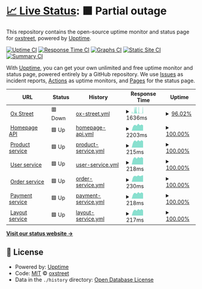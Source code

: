 # [📈 Live Status](https:///upptime): <!--live status--> **🟧 Partial outage**

This repository contains the open-source uptime monitor and status page for [oxstreet](www.oxstreet.com), powered by [Upptime](https://github.com/upptime/upptime).

[![Uptime CI](https://github.com/oxstreet/upptime/workflows/Uptime%20CI/badge.svg)](https://github.com/oxstreet/upptime/actions?query=workflow%3A%22Uptime+CI%22)
[![Response Time CI](https://github.com/oxstreet/upptime/workflows/Response%20Time%20CI/badge.svg)](https://github.com/oxstreet/upptime/actions?query=workflow%3A%22Response+Time+CI%22)
[![Graphs CI](https://github.com/oxstreet/upptime/workflows/Graphs%20CI/badge.svg)](https://github.com/oxstreet/upptime/actions?query=workflow%3A%22Graphs+CI%22)
[![Static Site CI](https://github.com/oxstreet/upptime/workflows/Static%20Site%20CI/badge.svg)](https://github.com/oxstreet/upptime/actions?query=workflow%3A%22Static+Site+CI%22)
[![Summary CI](https://github.com/oxstreet/upptime/workflows/Summary%20CI/badge.svg)](https://github.com/oxstreet/upptime/actions?query=workflow%3A%22Summary+CI%22)

With [Upptime](https://upptime.js.org), you can get your own unlimited and free uptime monitor and status page, powered entirely by a GitHub repository. We use [Issues](https://github.com/oxstreet/upptime/issues) as incident reports, [Actions](https://github.com/oxstreet/upptime/actions) as uptime monitors, and [Pages](https:///upptime) for the status page.

<!--start: status pages-->
<!-- This summary is generated by Upptime (https://github.com/upptime/upptime) -->
<!-- Do not edit this manually, your changes will be overwritten -->
<!-- prettier-ignore -->
| URL | Status | History | Response Time | Uptime |
| --- | ------ | ------- | ------------- | ------ |
| <img alt="" src="https://icons.duckduckgo.com/ip3/oxstreet.com.ico" height="13"> [Ox Street](https://oxstreet.com) | 🟥 Down | [ox-street.yml](https://github.com/oxstreet/oxstreet-status-page/commits/HEAD/history/ox-street.yml) | <details><summary><img alt="Response time graph" src="./graphs/ox-street/response-time-week.png" height="20"> 1636ms</summary><br><a href="https://oxstreet.github.io/oxstreet-status-page/history/ox-street"><img alt="Response time 687" src="https://img.shields.io/endpoint?url=https%3A%2F%2Fraw.githubusercontent.com%2Foxstreet%2Foxstreet-status-page%2FHEAD%2Fapi%2Fox-street%2Fresponse-time.json"></a><br><a href="https://oxstreet.github.io/oxstreet-status-page/history/ox-street"><img alt="24-hour response time 1896" src="https://img.shields.io/endpoint?url=https%3A%2F%2Fraw.githubusercontent.com%2Foxstreet%2Foxstreet-status-page%2FHEAD%2Fapi%2Fox-street%2Fresponse-time-day.json"></a><br><a href="https://oxstreet.github.io/oxstreet-status-page/history/ox-street"><img alt="7-day response time 1636" src="https://img.shields.io/endpoint?url=https%3A%2F%2Fraw.githubusercontent.com%2Foxstreet%2Foxstreet-status-page%2FHEAD%2Fapi%2Fox-street%2Fresponse-time-week.json"></a><br><a href="https://oxstreet.github.io/oxstreet-status-page/history/ox-street"><img alt="30-day response time 1076" src="https://img.shields.io/endpoint?url=https%3A%2F%2Fraw.githubusercontent.com%2Foxstreet%2Foxstreet-status-page%2FHEAD%2Fapi%2Fox-street%2Fresponse-time-month.json"></a><br><a href="https://oxstreet.github.io/oxstreet-status-page/history/ox-street"><img alt="1-year response time 687" src="https://img.shields.io/endpoint?url=https%3A%2F%2Fraw.githubusercontent.com%2Foxstreet%2Foxstreet-status-page%2FHEAD%2Fapi%2Fox-street%2Fresponse-time-year.json"></a></details> | <details><summary><a href="https://oxstreet.github.io/oxstreet-status-page/history/ox-street">96.02%</a></summary><a href="https://oxstreet.github.io/oxstreet-status-page/history/ox-street"><img alt="All-time uptime 99.85%" src="https://img.shields.io/endpoint?url=https%3A%2F%2Fraw.githubusercontent.com%2Foxstreet%2Foxstreet-status-page%2FHEAD%2Fapi%2Fox-street%2Fuptime.json"></a><br><a href="https://oxstreet.github.io/oxstreet-status-page/history/ox-street"><img alt="24-hour uptime 72.15%" src="https://img.shields.io/endpoint?url=https%3A%2F%2Fraw.githubusercontent.com%2Foxstreet%2Foxstreet-status-page%2FHEAD%2Fapi%2Fox-street%2Fuptime-day.json"></a><br><a href="https://oxstreet.github.io/oxstreet-status-page/history/ox-street"><img alt="7-day uptime 96.02%" src="https://img.shields.io/endpoint?url=https%3A%2F%2Fraw.githubusercontent.com%2Foxstreet%2Foxstreet-status-page%2FHEAD%2Fapi%2Fox-street%2Fuptime-week.json"></a><br><a href="https://oxstreet.github.io/oxstreet-status-page/history/ox-street"><img alt="30-day uptime 99.08%" src="https://img.shields.io/endpoint?url=https%3A%2F%2Fraw.githubusercontent.com%2Foxstreet%2Foxstreet-status-page%2FHEAD%2Fapi%2Fox-street%2Fuptime-month.json"></a><br><a href="https://oxstreet.github.io/oxstreet-status-page/history/ox-street"><img alt="1-year uptime 99.85%" src="https://img.shields.io/endpoint?url=https%3A%2F%2Fraw.githubusercontent.com%2Foxstreet%2Foxstreet-status-page%2FHEAD%2Fapi%2Fox-street%2Fuptime-year.json"></a></details>
| <img alt="" src="https://icons.duckduckgo.com/ip3/api.oxstreet.com.ico" height="13"> [Homepage API](https://api.oxstreet.com/layouts/v1/public/homepage) | 🟩 Up | [homepage-api.yml](https://github.com/oxstreet/oxstreet-status-page/commits/HEAD/history/homepage-api.yml) | <details><summary><img alt="Response time graph" src="./graphs/homepage-api/response-time-week.png" height="20"> 2203ms</summary><br><a href="https://oxstreet.github.io/oxstreet-status-page/history/homepage-api"><img alt="Response time 2242" src="https://img.shields.io/endpoint?url=https%3A%2F%2Fraw.githubusercontent.com%2Foxstreet%2Foxstreet-status-page%2FHEAD%2Fapi%2Fhomepage-api%2Fresponse-time.json"></a><br><a href="https://oxstreet.github.io/oxstreet-status-page/history/homepage-api"><img alt="24-hour response time 2132" src="https://img.shields.io/endpoint?url=https%3A%2F%2Fraw.githubusercontent.com%2Foxstreet%2Foxstreet-status-page%2FHEAD%2Fapi%2Fhomepage-api%2Fresponse-time-day.json"></a><br><a href="https://oxstreet.github.io/oxstreet-status-page/history/homepage-api"><img alt="7-day response time 2203" src="https://img.shields.io/endpoint?url=https%3A%2F%2Fraw.githubusercontent.com%2Foxstreet%2Foxstreet-status-page%2FHEAD%2Fapi%2Fhomepage-api%2Fresponse-time-week.json"></a><br><a href="https://oxstreet.github.io/oxstreet-status-page/history/homepage-api"><img alt="30-day response time 2230" src="https://img.shields.io/endpoint?url=https%3A%2F%2Fraw.githubusercontent.com%2Foxstreet%2Foxstreet-status-page%2FHEAD%2Fapi%2Fhomepage-api%2Fresponse-time-month.json"></a><br><a href="https://oxstreet.github.io/oxstreet-status-page/history/homepage-api"><img alt="1-year response time 2242" src="https://img.shields.io/endpoint?url=https%3A%2F%2Fraw.githubusercontent.com%2Foxstreet%2Foxstreet-status-page%2FHEAD%2Fapi%2Fhomepage-api%2Fresponse-time-year.json"></a></details> | <details><summary><a href="https://oxstreet.github.io/oxstreet-status-page/history/homepage-api">100.00%</a></summary><a href="https://oxstreet.github.io/oxstreet-status-page/history/homepage-api"><img alt="All-time uptime 99.95%" src="https://img.shields.io/endpoint?url=https%3A%2F%2Fraw.githubusercontent.com%2Foxstreet%2Foxstreet-status-page%2FHEAD%2Fapi%2Fhomepage-api%2Fuptime.json"></a><br><a href="https://oxstreet.github.io/oxstreet-status-page/history/homepage-api"><img alt="24-hour uptime 100.00%" src="https://img.shields.io/endpoint?url=https%3A%2F%2Fraw.githubusercontent.com%2Foxstreet%2Foxstreet-status-page%2FHEAD%2Fapi%2Fhomepage-api%2Fuptime-day.json"></a><br><a href="https://oxstreet.github.io/oxstreet-status-page/history/homepage-api"><img alt="7-day uptime 100.00%" src="https://img.shields.io/endpoint?url=https%3A%2F%2Fraw.githubusercontent.com%2Foxstreet%2Foxstreet-status-page%2FHEAD%2Fapi%2Fhomepage-api%2Fuptime-week.json"></a><br><a href="https://oxstreet.github.io/oxstreet-status-page/history/homepage-api"><img alt="30-day uptime 99.69%" src="https://img.shields.io/endpoint?url=https%3A%2F%2Fraw.githubusercontent.com%2Foxstreet%2Foxstreet-status-page%2FHEAD%2Fapi%2Fhomepage-api%2Fuptime-month.json"></a><br><a href="https://oxstreet.github.io/oxstreet-status-page/history/homepage-api"><img alt="1-year uptime 99.95%" src="https://img.shields.io/endpoint?url=https%3A%2F%2Fraw.githubusercontent.com%2Foxstreet%2Foxstreet-status-page%2FHEAD%2Fapi%2Fhomepage-api%2Fuptime-year.json"></a></details>
| <img alt="" src="https://icons.duckduckgo.com/ip3/api.oxstreet.com.ico" height="13"> [Product service](https://api.oxstreet.com/products/v1/healthcheck) | 🟩 Up | [product-service.yml](https://github.com/oxstreet/oxstreet-status-page/commits/HEAD/history/product-service.yml) | <details><summary><img alt="Response time graph" src="./graphs/product-service/response-time-week.png" height="20"> 215ms</summary><br><a href="https://oxstreet.github.io/oxstreet-status-page/history/product-service"><img alt="Response time 219" src="https://img.shields.io/endpoint?url=https%3A%2F%2Fraw.githubusercontent.com%2Foxstreet%2Foxstreet-status-page%2FHEAD%2Fapi%2Fproduct-service%2Fresponse-time.json"></a><br><a href="https://oxstreet.github.io/oxstreet-status-page/history/product-service"><img alt="24-hour response time 208" src="https://img.shields.io/endpoint?url=https%3A%2F%2Fraw.githubusercontent.com%2Foxstreet%2Foxstreet-status-page%2FHEAD%2Fapi%2Fproduct-service%2Fresponse-time-day.json"></a><br><a href="https://oxstreet.github.io/oxstreet-status-page/history/product-service"><img alt="7-day response time 215" src="https://img.shields.io/endpoint?url=https%3A%2F%2Fraw.githubusercontent.com%2Foxstreet%2Foxstreet-status-page%2FHEAD%2Fapi%2Fproduct-service%2Fresponse-time-week.json"></a><br><a href="https://oxstreet.github.io/oxstreet-status-page/history/product-service"><img alt="30-day response time 212" src="https://img.shields.io/endpoint?url=https%3A%2F%2Fraw.githubusercontent.com%2Foxstreet%2Foxstreet-status-page%2FHEAD%2Fapi%2Fproduct-service%2Fresponse-time-month.json"></a><br><a href="https://oxstreet.github.io/oxstreet-status-page/history/product-service"><img alt="1-year response time 219" src="https://img.shields.io/endpoint?url=https%3A%2F%2Fraw.githubusercontent.com%2Foxstreet%2Foxstreet-status-page%2FHEAD%2Fapi%2Fproduct-service%2Fresponse-time-year.json"></a></details> | <details><summary><a href="https://oxstreet.github.io/oxstreet-status-page/history/product-service">100.00%</a></summary><a href="https://oxstreet.github.io/oxstreet-status-page/history/product-service"><img alt="All-time uptime 99.97%" src="https://img.shields.io/endpoint?url=https%3A%2F%2Fraw.githubusercontent.com%2Foxstreet%2Foxstreet-status-page%2FHEAD%2Fapi%2Fproduct-service%2Fuptime.json"></a><br><a href="https://oxstreet.github.io/oxstreet-status-page/history/product-service"><img alt="24-hour uptime 100.00%" src="https://img.shields.io/endpoint?url=https%3A%2F%2Fraw.githubusercontent.com%2Foxstreet%2Foxstreet-status-page%2FHEAD%2Fapi%2Fproduct-service%2Fuptime-day.json"></a><br><a href="https://oxstreet.github.io/oxstreet-status-page/history/product-service"><img alt="7-day uptime 100.00%" src="https://img.shields.io/endpoint?url=https%3A%2F%2Fraw.githubusercontent.com%2Foxstreet%2Foxstreet-status-page%2FHEAD%2Fapi%2Fproduct-service%2Fuptime-week.json"></a><br><a href="https://oxstreet.github.io/oxstreet-status-page/history/product-service"><img alt="30-day uptime 99.80%" src="https://img.shields.io/endpoint?url=https%3A%2F%2Fraw.githubusercontent.com%2Foxstreet%2Foxstreet-status-page%2FHEAD%2Fapi%2Fproduct-service%2Fuptime-month.json"></a><br><a href="https://oxstreet.github.io/oxstreet-status-page/history/product-service"><img alt="1-year uptime 99.97%" src="https://img.shields.io/endpoint?url=https%3A%2F%2Fraw.githubusercontent.com%2Foxstreet%2Foxstreet-status-page%2FHEAD%2Fapi%2Fproduct-service%2Fuptime-year.json"></a></details>
| <img alt="" src="https://icons.duckduckgo.com/ip3/api.oxstreet.com.ico" height="13"> [User service](https://api.oxstreet.com/users/v1/healthcheck) | 🟩 Up | [user-service.yml](https://github.com/oxstreet/oxstreet-status-page/commits/HEAD/history/user-service.yml) | <details><summary><img alt="Response time graph" src="./graphs/user-service/response-time-week.png" height="20"> 218ms</summary><br><a href="https://oxstreet.github.io/oxstreet-status-page/history/user-service"><img alt="Response time 217" src="https://img.shields.io/endpoint?url=https%3A%2F%2Fraw.githubusercontent.com%2Foxstreet%2Foxstreet-status-page%2FHEAD%2Fapi%2Fuser-service%2Fresponse-time.json"></a><br><a href="https://oxstreet.github.io/oxstreet-status-page/history/user-service"><img alt="24-hour response time 208" src="https://img.shields.io/endpoint?url=https%3A%2F%2Fraw.githubusercontent.com%2Foxstreet%2Foxstreet-status-page%2FHEAD%2Fapi%2Fuser-service%2Fresponse-time-day.json"></a><br><a href="https://oxstreet.github.io/oxstreet-status-page/history/user-service"><img alt="7-day response time 218" src="https://img.shields.io/endpoint?url=https%3A%2F%2Fraw.githubusercontent.com%2Foxstreet%2Foxstreet-status-page%2FHEAD%2Fapi%2Fuser-service%2Fresponse-time-week.json"></a><br><a href="https://oxstreet.github.io/oxstreet-status-page/history/user-service"><img alt="30-day response time 223" src="https://img.shields.io/endpoint?url=https%3A%2F%2Fraw.githubusercontent.com%2Foxstreet%2Foxstreet-status-page%2FHEAD%2Fapi%2Fuser-service%2Fresponse-time-month.json"></a><br><a href="https://oxstreet.github.io/oxstreet-status-page/history/user-service"><img alt="1-year response time 217" src="https://img.shields.io/endpoint?url=https%3A%2F%2Fraw.githubusercontent.com%2Foxstreet%2Foxstreet-status-page%2FHEAD%2Fapi%2Fuser-service%2Fresponse-time-year.json"></a></details> | <details><summary><a href="https://oxstreet.github.io/oxstreet-status-page/history/user-service">100.00%</a></summary><a href="https://oxstreet.github.io/oxstreet-status-page/history/user-service"><img alt="All-time uptime 100.00%" src="https://img.shields.io/endpoint?url=https%3A%2F%2Fraw.githubusercontent.com%2Foxstreet%2Foxstreet-status-page%2FHEAD%2Fapi%2Fuser-service%2Fuptime.json"></a><br><a href="https://oxstreet.github.io/oxstreet-status-page/history/user-service"><img alt="24-hour uptime 100.00%" src="https://img.shields.io/endpoint?url=https%3A%2F%2Fraw.githubusercontent.com%2Foxstreet%2Foxstreet-status-page%2FHEAD%2Fapi%2Fuser-service%2Fuptime-day.json"></a><br><a href="https://oxstreet.github.io/oxstreet-status-page/history/user-service"><img alt="7-day uptime 100.00%" src="https://img.shields.io/endpoint?url=https%3A%2F%2Fraw.githubusercontent.com%2Foxstreet%2Foxstreet-status-page%2FHEAD%2Fapi%2Fuser-service%2Fuptime-week.json"></a><br><a href="https://oxstreet.github.io/oxstreet-status-page/history/user-service"><img alt="30-day uptime 100.00%" src="https://img.shields.io/endpoint?url=https%3A%2F%2Fraw.githubusercontent.com%2Foxstreet%2Foxstreet-status-page%2FHEAD%2Fapi%2Fuser-service%2Fuptime-month.json"></a><br><a href="https://oxstreet.github.io/oxstreet-status-page/history/user-service"><img alt="1-year uptime 100.00%" src="https://img.shields.io/endpoint?url=https%3A%2F%2Fraw.githubusercontent.com%2Foxstreet%2Foxstreet-status-page%2FHEAD%2Fapi%2Fuser-service%2Fuptime-year.json"></a></details>
| <img alt="" src="https://icons.duckduckgo.com/ip3/api.oxstreet.com.ico" height="13"> [Order service](https://api.oxstreet.com/orders/v1/healthcheck) | 🟩 Up | [order-service.yml](https://github.com/oxstreet/oxstreet-status-page/commits/HEAD/history/order-service.yml) | <details><summary><img alt="Response time graph" src="./graphs/order-service/response-time-week.png" height="20"> 230ms</summary><br><a href="https://oxstreet.github.io/oxstreet-status-page/history/order-service"><img alt="Response time 318" src="https://img.shields.io/endpoint?url=https%3A%2F%2Fraw.githubusercontent.com%2Foxstreet%2Foxstreet-status-page%2FHEAD%2Fapi%2Forder-service%2Fresponse-time.json"></a><br><a href="https://oxstreet.github.io/oxstreet-status-page/history/order-service"><img alt="24-hour response time 257" src="https://img.shields.io/endpoint?url=https%3A%2F%2Fraw.githubusercontent.com%2Foxstreet%2Foxstreet-status-page%2FHEAD%2Fapi%2Forder-service%2Fresponse-time-day.json"></a><br><a href="https://oxstreet.github.io/oxstreet-status-page/history/order-service"><img alt="7-day response time 230" src="https://img.shields.io/endpoint?url=https%3A%2F%2Fraw.githubusercontent.com%2Foxstreet%2Foxstreet-status-page%2FHEAD%2Fapi%2Forder-service%2Fresponse-time-week.json"></a><br><a href="https://oxstreet.github.io/oxstreet-status-page/history/order-service"><img alt="30-day response time 219" src="https://img.shields.io/endpoint?url=https%3A%2F%2Fraw.githubusercontent.com%2Foxstreet%2Foxstreet-status-page%2FHEAD%2Fapi%2Forder-service%2Fresponse-time-month.json"></a><br><a href="https://oxstreet.github.io/oxstreet-status-page/history/order-service"><img alt="1-year response time 318" src="https://img.shields.io/endpoint?url=https%3A%2F%2Fraw.githubusercontent.com%2Foxstreet%2Foxstreet-status-page%2FHEAD%2Fapi%2Forder-service%2Fresponse-time-year.json"></a></details> | <details><summary><a href="https://oxstreet.github.io/oxstreet-status-page/history/order-service">100.00%</a></summary><a href="https://oxstreet.github.io/oxstreet-status-page/history/order-service"><img alt="All-time uptime 100.00%" src="https://img.shields.io/endpoint?url=https%3A%2F%2Fraw.githubusercontent.com%2Foxstreet%2Foxstreet-status-page%2FHEAD%2Fapi%2Forder-service%2Fuptime.json"></a><br><a href="https://oxstreet.github.io/oxstreet-status-page/history/order-service"><img alt="24-hour uptime 100.00%" src="https://img.shields.io/endpoint?url=https%3A%2F%2Fraw.githubusercontent.com%2Foxstreet%2Foxstreet-status-page%2FHEAD%2Fapi%2Forder-service%2Fuptime-day.json"></a><br><a href="https://oxstreet.github.io/oxstreet-status-page/history/order-service"><img alt="7-day uptime 100.00%" src="https://img.shields.io/endpoint?url=https%3A%2F%2Fraw.githubusercontent.com%2Foxstreet%2Foxstreet-status-page%2FHEAD%2Fapi%2Forder-service%2Fuptime-week.json"></a><br><a href="https://oxstreet.github.io/oxstreet-status-page/history/order-service"><img alt="30-day uptime 100.00%" src="https://img.shields.io/endpoint?url=https%3A%2F%2Fraw.githubusercontent.com%2Foxstreet%2Foxstreet-status-page%2FHEAD%2Fapi%2Forder-service%2Fuptime-month.json"></a><br><a href="https://oxstreet.github.io/oxstreet-status-page/history/order-service"><img alt="1-year uptime 100.00%" src="https://img.shields.io/endpoint?url=https%3A%2F%2Fraw.githubusercontent.com%2Foxstreet%2Foxstreet-status-page%2FHEAD%2Fapi%2Forder-service%2Fuptime-year.json"></a></details>
| <img alt="" src="https://icons.duckduckgo.com/ip3/api.oxstreet.com.ico" height="13"> [Payment service](https://api.oxstreet.com/payments/v1/healthcheck) | 🟩 Up | [payment-service.yml](https://github.com/oxstreet/oxstreet-status-page/commits/HEAD/history/payment-service.yml) | <details><summary><img alt="Response time graph" src="./graphs/payment-service/response-time-week.png" height="20"> 218ms</summary><br><a href="https://oxstreet.github.io/oxstreet-status-page/history/payment-service"><img alt="Response time 217" src="https://img.shields.io/endpoint?url=https%3A%2F%2Fraw.githubusercontent.com%2Foxstreet%2Foxstreet-status-page%2FHEAD%2Fapi%2Fpayment-service%2Fresponse-time.json"></a><br><a href="https://oxstreet.github.io/oxstreet-status-page/history/payment-service"><img alt="24-hour response time 212" src="https://img.shields.io/endpoint?url=https%3A%2F%2Fraw.githubusercontent.com%2Foxstreet%2Foxstreet-status-page%2FHEAD%2Fapi%2Fpayment-service%2Fresponse-time-day.json"></a><br><a href="https://oxstreet.github.io/oxstreet-status-page/history/payment-service"><img alt="7-day response time 218" src="https://img.shields.io/endpoint?url=https%3A%2F%2Fraw.githubusercontent.com%2Foxstreet%2Foxstreet-status-page%2FHEAD%2Fapi%2Fpayment-service%2Fresponse-time-week.json"></a><br><a href="https://oxstreet.github.io/oxstreet-status-page/history/payment-service"><img alt="30-day response time 215" src="https://img.shields.io/endpoint?url=https%3A%2F%2Fraw.githubusercontent.com%2Foxstreet%2Foxstreet-status-page%2FHEAD%2Fapi%2Fpayment-service%2Fresponse-time-month.json"></a><br><a href="https://oxstreet.github.io/oxstreet-status-page/history/payment-service"><img alt="1-year response time 217" src="https://img.shields.io/endpoint?url=https%3A%2F%2Fraw.githubusercontent.com%2Foxstreet%2Foxstreet-status-page%2FHEAD%2Fapi%2Fpayment-service%2Fresponse-time-year.json"></a></details> | <details><summary><a href="https://oxstreet.github.io/oxstreet-status-page/history/payment-service">100.00%</a></summary><a href="https://oxstreet.github.io/oxstreet-status-page/history/payment-service"><img alt="All-time uptime 100.00%" src="https://img.shields.io/endpoint?url=https%3A%2F%2Fraw.githubusercontent.com%2Foxstreet%2Foxstreet-status-page%2FHEAD%2Fapi%2Fpayment-service%2Fuptime.json"></a><br><a href="https://oxstreet.github.io/oxstreet-status-page/history/payment-service"><img alt="24-hour uptime 100.00%" src="https://img.shields.io/endpoint?url=https%3A%2F%2Fraw.githubusercontent.com%2Foxstreet%2Foxstreet-status-page%2FHEAD%2Fapi%2Fpayment-service%2Fuptime-day.json"></a><br><a href="https://oxstreet.github.io/oxstreet-status-page/history/payment-service"><img alt="7-day uptime 100.00%" src="https://img.shields.io/endpoint?url=https%3A%2F%2Fraw.githubusercontent.com%2Foxstreet%2Foxstreet-status-page%2FHEAD%2Fapi%2Fpayment-service%2Fuptime-week.json"></a><br><a href="https://oxstreet.github.io/oxstreet-status-page/history/payment-service"><img alt="30-day uptime 100.00%" src="https://img.shields.io/endpoint?url=https%3A%2F%2Fraw.githubusercontent.com%2Foxstreet%2Foxstreet-status-page%2FHEAD%2Fapi%2Fpayment-service%2Fuptime-month.json"></a><br><a href="https://oxstreet.github.io/oxstreet-status-page/history/payment-service"><img alt="1-year uptime 100.00%" src="https://img.shields.io/endpoint?url=https%3A%2F%2Fraw.githubusercontent.com%2Foxstreet%2Foxstreet-status-page%2FHEAD%2Fapi%2Fpayment-service%2Fuptime-year.json"></a></details>
| <img alt="" src="https://icons.duckduckgo.com/ip3/api.oxstreet.com.ico" height="13"> [Layout service](https://api.oxstreet.com/layouts/v1/healthcheck) | 🟩 Up | [layout-service.yml](https://github.com/oxstreet/oxstreet-status-page/commits/HEAD/history/layout-service.yml) | <details><summary><img alt="Response time graph" src="./graphs/layout-service/response-time-week.png" height="20"> 217ms</summary><br><a href="https://oxstreet.github.io/oxstreet-status-page/history/layout-service"><img alt="Response time 216" src="https://img.shields.io/endpoint?url=https%3A%2F%2Fraw.githubusercontent.com%2Foxstreet%2Foxstreet-status-page%2FHEAD%2Fapi%2Flayout-service%2Fresponse-time.json"></a><br><a href="https://oxstreet.github.io/oxstreet-status-page/history/layout-service"><img alt="24-hour response time 204" src="https://img.shields.io/endpoint?url=https%3A%2F%2Fraw.githubusercontent.com%2Foxstreet%2Foxstreet-status-page%2FHEAD%2Fapi%2Flayout-service%2Fresponse-time-day.json"></a><br><a href="https://oxstreet.github.io/oxstreet-status-page/history/layout-service"><img alt="7-day response time 217" src="https://img.shields.io/endpoint?url=https%3A%2F%2Fraw.githubusercontent.com%2Foxstreet%2Foxstreet-status-page%2FHEAD%2Fapi%2Flayout-service%2Fresponse-time-week.json"></a><br><a href="https://oxstreet.github.io/oxstreet-status-page/history/layout-service"><img alt="30-day response time 244" src="https://img.shields.io/endpoint?url=https%3A%2F%2Fraw.githubusercontent.com%2Foxstreet%2Foxstreet-status-page%2FHEAD%2Fapi%2Flayout-service%2Fresponse-time-month.json"></a><br><a href="https://oxstreet.github.io/oxstreet-status-page/history/layout-service"><img alt="1-year response time 216" src="https://img.shields.io/endpoint?url=https%3A%2F%2Fraw.githubusercontent.com%2Foxstreet%2Foxstreet-status-page%2FHEAD%2Fapi%2Flayout-service%2Fresponse-time-year.json"></a></details> | <details><summary><a href="https://oxstreet.github.io/oxstreet-status-page/history/layout-service">100.00%</a></summary><a href="https://oxstreet.github.io/oxstreet-status-page/history/layout-service"><img alt="All-time uptime 99.97%" src="https://img.shields.io/endpoint?url=https%3A%2F%2Fraw.githubusercontent.com%2Foxstreet%2Foxstreet-status-page%2FHEAD%2Fapi%2Flayout-service%2Fuptime.json"></a><br><a href="https://oxstreet.github.io/oxstreet-status-page/history/layout-service"><img alt="24-hour uptime 100.00%" src="https://img.shields.io/endpoint?url=https%3A%2F%2Fraw.githubusercontent.com%2Foxstreet%2Foxstreet-status-page%2FHEAD%2Fapi%2Flayout-service%2Fuptime-day.json"></a><br><a href="https://oxstreet.github.io/oxstreet-status-page/history/layout-service"><img alt="7-day uptime 100.00%" src="https://img.shields.io/endpoint?url=https%3A%2F%2Fraw.githubusercontent.com%2Foxstreet%2Foxstreet-status-page%2FHEAD%2Fapi%2Flayout-service%2Fuptime-week.json"></a><br><a href="https://oxstreet.github.io/oxstreet-status-page/history/layout-service"><img alt="30-day uptime 99.80%" src="https://img.shields.io/endpoint?url=https%3A%2F%2Fraw.githubusercontent.com%2Foxstreet%2Foxstreet-status-page%2FHEAD%2Fapi%2Flayout-service%2Fuptime-month.json"></a><br><a href="https://oxstreet.github.io/oxstreet-status-page/history/layout-service"><img alt="1-year uptime 99.97%" src="https://img.shields.io/endpoint?url=https%3A%2F%2Fraw.githubusercontent.com%2Foxstreet%2Foxstreet-status-page%2FHEAD%2Fapi%2Flayout-service%2Fuptime-year.json"></a></details>

<!--end: status pages-->

[**Visit our status website →**](https:///upptime)

## 📄 License

- Powered by: [Upptime](https://github.com/upptime/upptime)
- Code: [MIT](./LICENSE) © [oxstreet](www.oxstreet.com)
- Data in the `./history` directory: [Open Database License](https://opendatacommons.org/licenses/odbl/1-0/)
